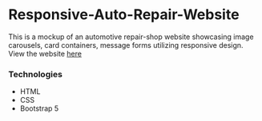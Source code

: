 # Responsive-Auto-Repair-Website

This is a mockup of an automotive repair-shop website showcasing image carousels, card containers, message forms utilizing responsive design. View the website 
[here](https://jrodriguez-repo.github.io/Responsive-Auto-Repair-Website/)

### Technologies

- HTML
- CSS
- Bootstrap 5
